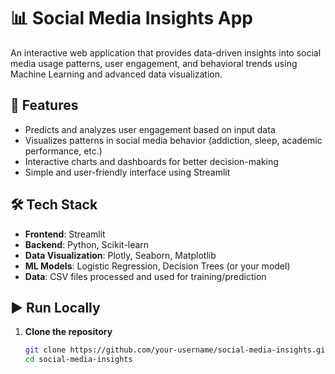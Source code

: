 # 📊 Social Media Insights App

An interactive web application that provides data-driven insights into social media usage patterns, user engagement, and behavioral trends using Machine Learning and advanced data visualization.

## 🚀 Features
- Predicts and analyzes user engagement based on input data
- Visualizes patterns in social media behavior (addiction, sleep, academic performance, etc.)
- Interactive charts and dashboards for better decision-making
- Simple and user-friendly interface using Streamlit

## 🛠️ Tech Stack
- **Frontend**: Streamlit
- **Backend**: Python, Scikit-learn
- **Data Visualization**: Plotly, Seaborn, Matplotlib
- **ML Models**: Logistic Regression, Decision Trees (or your model)
- **Data**: CSV files processed and used for training/prediction

## ▶️ Run Locally

1. **Clone the repository**
   ```bash
   git clone https://github.com/your-username/social-media-insights.git
   cd social-media-insights
